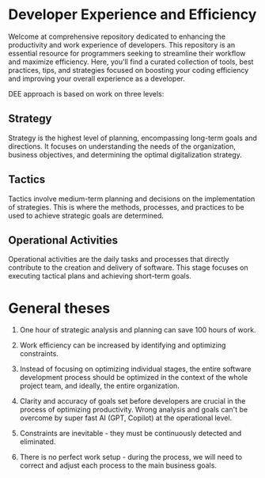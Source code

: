 # Developer Experience and Efficiency

Welcome at comprehensive repository dedicated to enhancing the productivity and work experience of developers. This repository is an essential resource for programmers seeking to streamline their workflow and maximize efficiency. Here, you'll find a curated collection of tools, best practices, tips, and strategies focused on boosting your coding efficiency and improving your overall experience as a developer.

DEE approach is based on work on three levels:

## Strategy
Strategy is the highest level of planning, encompassing long-term goals and directions. It focuses on understanding the needs of the organization, business objectives, and determining the optimal digitalization strategy.

## Tactics
Tactics involve medium-term planning and decisions on the implementation of strategies. This is where the methods, processes, and practices to be used to achieve strategic goals are determined.

## Operational Activities
Operational activities are the daily tasks and processes that directly contribute to the creation and delivery of software. This stage focuses on executing tactical plans and achieving short-term goals.

# General theses

1. One hour of strategic analysis and planning can save 100 hours of work.

2. Work efficiency can be increased by identifying and optimizing constraints.

3. Instead of focusing on optimizing individual stages, the entire software development process should be optimized in the context of the whole project team, and ideally, the entire organization.

4. Clarity and accuracy of goals set before developers are crucial in the process of optimizing productivity. Wrong analysis and goals can't be overcome by super fast AI (GPT, Copilot) at the operational level.

5. Constraints are inevitable - they must be continuously detected and eliminated.
   
6.  There is no perfect work setup - during the process, we will need to correct and adjust each process to the main business goals.
